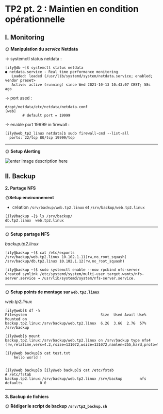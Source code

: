 # TP2 pt. 2 : Maintien en condition opérationnelle


## I. Monitoring

🌞 **Manipulation du _service_ Netdata**

-> systemctl status netdata :

    [ily@db ~]$ systemctl status netdata
    ● netdata.service - Real time performance monitoring
       Loaded: loaded (/usr/lib/systemd/system/netdata.service; enabled; vendor preset>
       Active: active (running) since Wed 2021-10-13 10:43:07 CEST; 58s ago

-> port used :

    #/opt/netdata/etc/netdata/netdata.conf
    [web]
            # default port = 19999

-> enable port 19999 in firewall :

    [ily@web_tp2_linux netdata]$ sudo firewall-cmd --list-all  
      ports: 22/tcp 80/tcp 19999/tcp
---
🌞 **Setup Alerting**

![enter image description here](https://cdn.discordapp.com/attachments/889061317321838627/899214581119983656/unknown.png)

## II. Backup

**2.  Partage NFS**

🌞**Setup environnement**

- création `/srv/backup/web.tp2.linux` et `/srv/backup/web.tp2.linux`
```
[ily@backup ~]$ ls /srv/backup/
db.tp2.linux  web.tp2.linux
```
---
🌞 **Setup partage NFS**

*backup.tp2.linux*

    [ily@backup ~]$ cat /etc/exports
    /srv/backup/web.tp2.linux 10.102.1.11(rw,no_root_squash)
    /srv/backup/db.tp2.linux 10.102.1.12(rw,no_root_squash)
    
    [ily@backup ~]$ sudo systemctl enable --now rpcbind nfs-server
    Created symlink /etc/systemd/system/multi-user.target.wants/nfs-server.service → /usr/lib/systemd/system/nfs-server.service.
---
🌞 **Setup points de montage sur `web.tp2.linux`**

*web.tp2.linux*

    [ily@web]$ df -h
    Filesystem                                  Size  Used Avail Use% Mounted on
    backup.tp2.linux:/srv/backup/web.tp2.linux  6.2G  3.6G  2.7G  57% /srv/backup
    
    [ily@web]$ mount
    backup.tp2.linux:/srv/backup/web.tp2.linux on /srv/backup type nfs4 (rw,relatime,vers=4.2,rsize=131072,wsize=131072,namlen=255,hard,proto=tcp,timeo=600,retrans=2,sec=sys,clientaddr=10.102.1.11,local_lock=none,addr=10.102.1.13)
    
    [ily@web backup]$ cat test.txt
		hello world !


    [ily@web backup]$ [ily@web backup]$ cat /etc/fstab
    # /etc/fstab    
    backup.tp2.linux:/srv/backup/web.tp2.linux /srv/backup        nfs     defaults        0 0
    
---

**3. Backup de fichiers**

🌞 **Rédiger le script de backup `/srv/tp2_backup.sh`**


